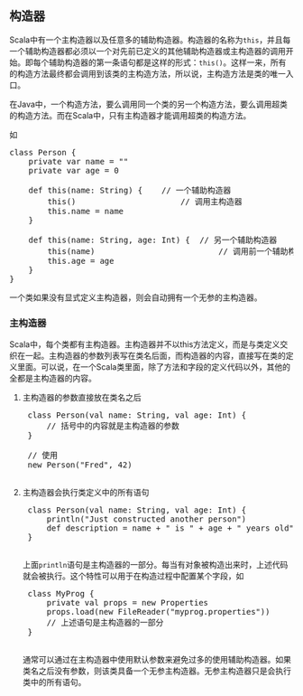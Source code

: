 ## 构造器

Scala中有一个主构造器以及任意多的辅助构造器。构造器的名称为`this`，并且每一个辅助构造器都必须以一个对先前已定义的其他辅助构造器或主构造器的调用开始。即每个辅助构造器的第一条语句都是这样的形式：`this()`。这样一来，所有的构造方法最终都会调用到该类的主构造方法，所以说，主构造方法是类的唯一入口。

在Java中，一个构造方法，要么调用同一个类的另一个构造方法，要么调用超类的构造方法。而在Scala中，只有主构造器才能调用超类的构造方法。

如

<pre>
class Person {
	private var name = ""
	private var age = 0
	
	def this(name: String) {	// 一个辅助构造器
		this()						// 调用主构造器
		this.name = name			
	}
	
	def this(name: String, age: Int) {	// 另一个辅助构造器
		this(name)							// 调用前一个辅助构造器
		this.age = age
	}
}
</pre>

一个类如果没有显式定义主构造器，则会自动拥有一个无参的主构造器。

### 主构造器

Scala中，每个类都有主构造器。主构造器并不以this方法定义，而是与类定义交织在一起。主构造器的参数列表写在类名后面，而构造器的内容，直接写在类的定义里面。可以说，在一个Scala类里面，除了方法和字段的定义代码以外，其他的全都是主构造器的内容。

1. 主构造器的参数直接放在类名之后

	<pre>
	class Person(val name: String, val age: Int) {
		// 括号中的内容就是主构造器的参数
	}
	
	// 使用
	new Person("Fred", 42)
	</pre>
2. 主构造器会执行类定义中的所有语句

	<pre>
	class Person(val name: String, val age: Int) {
		println("Just constructed another person")
		def description = name + " is " + age + " years old"
	}
	</pre>

	上面`println`语句是主构造器的一部分。每当有对象被构造出来时，上述代码就会被执行。这个特性可以用于在构造过程中配置某个字段，如
	
	<pre>
	class MyProg {
		private val props = new Properties
		props.load(new FileReader("myprog.properties"))
		// 上述语句是主构造器的一部分
	}
	</pre>
	
	通常可以通过在主构造器中使用默认参数来避免过多的使用辅助构造器。如果类名之后没有参数，则该类具备一个无参主构造器。无参主构造器只是会执行类中的所有语句。
	